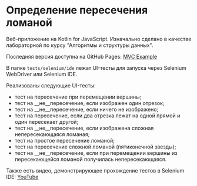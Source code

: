 Определение пересечения ломаной
===============================

Веб-приложение на Kotlin for JavaScript.
Изначально сделано в качестве лабораторной
по курсу "Алгоритмы и структуры данных".

Последняя версия доступна на GitHub Pages: [MVC Example](https://tosha-laba.github.io/mvc-example)

В папке `tests/selenium/ide` лежат UI-тесты для запуска через Selenium WebDriver или Selenium IDE.

Реализованы следующие UI-тесты:

* тест на пересечение при перемещении вершины;
* тест на __не__пересечение, если изображен один отрезок;
* тест на __не__пересечение, если ничего не изображено;
* тест на пересечение, если два отрезка лежат на одной прямой и один пересекает другой;
* тест на __не__пересечение, если изображена сложная непересекающаяся ломаная;
* тест на простое пересечение ломаной;
* тест на пересечение сложной ломаной (пятиконечной звезды);
* тест на __не__пересечение, если при перемещении вершины из пересекающейся ломаной получилась непересекающаяся.

Также есть видео, демонстрирующее прохождение тестов в Selenium IDE: [YouTube](https://www.youtube.com/watch?v=k4VsZJfdxoM)
